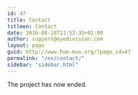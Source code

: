 ```yaml
---
id: 47
title: Contact
titleen: Contact
date: 2016-08-18T11:53:33+01:00
author: support@eyedivision.com
layout: page
guid: http://www.hum-mus.org/?page_id=47
permalink: "/en/contact/"
sidebar: "sidebar.html"
---
```

The project has now ended.